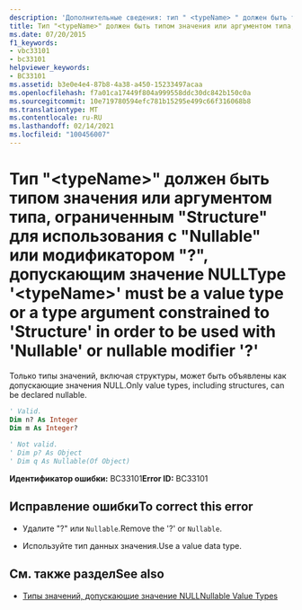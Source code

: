```yaml
---
description: 'Дополнительные сведения: тип " <typeName> " должен быть типом значения или аргументом типа, ограниченным "Structure" для использования с "Nullable" или модификатором "?", допускающим значение null'
title: Тип "<typeName>" должен быть типом значения или аргументом типа, ограниченным "Structure" для использования с "Nullable" или модификатором "?", допускающим значение NULL
ms.date: 07/20/2015
f1_keywords:
- vbc33101
- bc33101
helpviewer_keywords:
- BC33101
ms.assetid: b3e0e4e4-87b8-4a38-a450-15233497acaa
ms.openlocfilehash: f7a01ca17449f804a999558ddc30dc842b150c0a
ms.sourcegitcommit: 10e719780594efc781b15295e499c66f316068b8
ms.translationtype: MT
ms.contentlocale: ru-RU
ms.lasthandoff: 02/14/2021
ms.locfileid: "100456007"
---
```

# <a name="type-typename-must-be-a-value-type-or-a-type-argument-constrained-to-structure-in-order-to-be-used-with-nullable-or-nullable-modifier-"></a><span data-ttu-id="d6316-103">Тип "\<typeName>" должен быть типом значения или аргументом типа, ограниченным "Structure" для использования с "Nullable" или модификатором "?", допускающим значение NULL</span><span class="sxs-lookup"><span data-stu-id="d6316-103">Type '\<typeName>' must be a value type or a type argument constrained to 'Structure' in order to be used with 'Nullable' or nullable modifier '?'</span></span>

<span data-ttu-id="d6316-104">Только типы значений, включая структуры, может быть объявлены как допускающие значения NULL.</span><span class="sxs-lookup"><span data-stu-id="d6316-104">Only value types, including structures, can be declared nullable.</span></span>  
  
```vb  
' Valid.  
Dim n? As Integer  
Dim m As Integer?  
  
' Not valid.  
' Dim p? As Object  
' Dim q As Nullable(Of Object)  
```  
  
 <span data-ttu-id="d6316-105">**Идентификатор ошибки:** BC33101</span><span class="sxs-lookup"><span data-stu-id="d6316-105">**Error ID:** BC33101</span></span>  
  
## <a name="to-correct-this-error"></a><span data-ttu-id="d6316-106">Исправление ошибки</span><span class="sxs-lookup"><span data-stu-id="d6316-106">To correct this error</span></span>  
  
- <span data-ttu-id="d6316-107">Удалите "?" или `Nullable`.</span><span class="sxs-lookup"><span data-stu-id="d6316-107">Remove the '?' or `Nullable`.</span></span>  
  
- <span data-ttu-id="d6316-108">Используйте тип данных значения.</span><span class="sxs-lookup"><span data-stu-id="d6316-108">Use a value data type.</span></span>  
  
## <a name="see-also"></a><span data-ttu-id="d6316-109">См. также раздел</span><span class="sxs-lookup"><span data-stu-id="d6316-109">See also</span></span>

- [<span data-ttu-id="d6316-110">Типы значений, допускающие значение NULL</span><span class="sxs-lookup"><span data-stu-id="d6316-110">Nullable Value Types</span></span>](../programming-guide/language-features/data-types/nullable-value-types.md)
